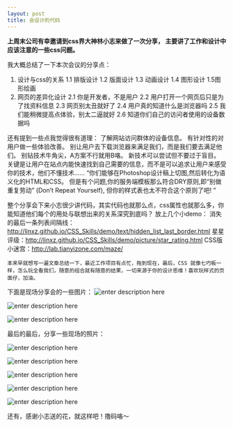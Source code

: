 ```yaml
---
layout: post
title: 会设计的代码
---
```



**上周末公司有幸邀请到css界大神林小志来做了一次分享，
主要讲了工作和设计中应该注意的一些css问题。**

我大概总结了一下本次会议的分享点：

1. 设计与css的关系
    1.1 排版设计
    1.2 版面设计
    1.3 动画设计
    1.4 图形设计
    1.5图形绘画
2. 网页的差异化设计
    2.1 你是开发者，不是用户
    2.2 用户打开一个网页后只是为了找资料信息
    2.3 网页别太丑就好了
    2.4 用户真的知道什么是浏览器吗
    2.5 我们能稍微提高点体验，别太二逼就好
    2.6 知道你们自己的访问者使用的设备数据吗

还有提到一些点我觉得很有道理：
了解网站访问群体的设备信息。
有针对性的对用户做一些体验改善。
别让用户去下载浏览器来满足我们，而是我们要去满足他们。
别钻技术牛角尖，A方案不行就用B咯。
新技术可以尝试但不要过于盲目。
关键是让用户在站点内能快速找到自己需要的信息，而不是可以追求让用户来感受你的技术，他们不懂技术……
“你们能够在Photoshop设计稿上切图,然后转化为语义化的HTML和CSS。 但是有个问题,你的服务端模板那么符合DRY原则,即“别做重复劳动” (Don’t Repeat Yourself), 但你的样式表也太不符合这个原则了吧! ”



整个分享会下来小志很少讲代码，其实代码也就那么点，css属性也就那么多，你能知道他们每个的用处与联想出来的关系深究到底吗？
放上几个小demo：
    消失的最后一条列表间隔线：http://linxz.github.io/CSS_Skills/demo/text/hidden_list_last_border.html
星星评级：http://linxz.github.io/CSS_Skills/demo/picture/star_rating.html
CSS版小迷宫：http://lab.tianyizone.com/maze/

    本来早就想写一遍文章总结一下，最近工作项目有点忙，拖到现在，最后，CSS 就像七巧板一样，怎么玩全看我们，随意的组合就有随意的结果，一切来源于你的设计思维！喜欢玩样式的页面仔，加油。
    
    
下面是现场分享会的一些图片：
![enter description here][1]


  ![enter description here][2]


  ![enter description here][3]


  
  
  
  最后的最后，分享一些现场的照片：
  
  ![enter description here][4]


  ![enter description here][5]


  ![enter description here][6]


  ![enter description here][7]


  ![enter description here][8]
  
  还有，感谢小志送的花，就这样吧！撸码咯～


  [1]: ./images/1.png "1.png"
  [2]: ./images/2.png "2.png"
  [3]: ./images/3.png "3.png"
  [4]: ./images/11.jpg "11.jpg"
  [5]: ./images/22.jpg "22.jpg"
  [6]: ./images/33.jpg "33.jpg"
  [7]: ./images/44.jpg "44.jpg"
  [8]: ./images/55.jpg "55.jpg"